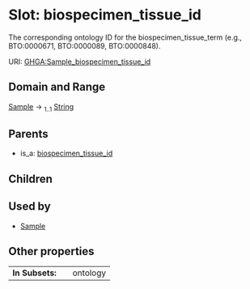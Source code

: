 
# Slot: biospecimen_tissue_id


The corresponding ontology ID for the biospecimen_tissue_term (e.g., BTO:0000671, BTO:0000089, BTO:0000848).

URI: [GHGA:Sample_biospecimen_tissue_id](https://w3id.org/GHGA/Sample_biospecimen_tissue_id)


## Domain and Range

[Sample](Sample.md) &#8594;  <sub>1..1</sub> [String](types/String.md)

## Parents

 *  is_a: [biospecimen_tissue_id](biospecimen_tissue_id.md)

## Children


## Used by

 * [Sample](Sample.md)

## Other properties

|  |  |  |
| --- | --- | --- |
| **In Subsets:** | | ontology |


